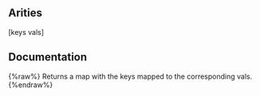 ## Arities
[keys vals]

## Documentation
{%raw%}
Returns a map with the keys mapped to the corresponding vals.
{%endraw%}
